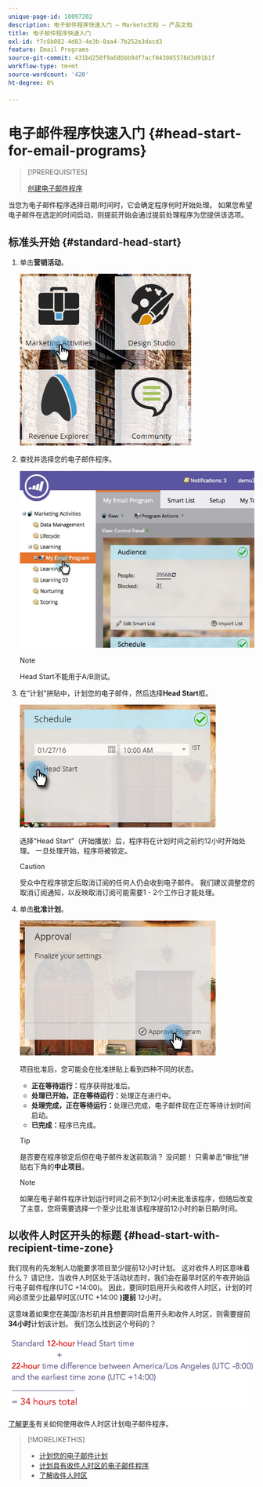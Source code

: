 ```yaml
---
unique-page-id: 10097202
description: 电子邮件程序快速入门 — Marketo文档 — 产品文档
title: 电子邮件程序快速入门
exl-id: f7c8b082-4d83-4e3b-8aa4-7b252e3dacd3
feature: Email Programs
source-git-commit: 431bd258f9a68bbb9df7acf043085578d3d91b1f
workflow-type: tm+mt
source-wordcount: '420'
ht-degree: 0%

---
```


# 电子邮件程序快速入门 {#head-start-for-email-programs}

>[!PREREQUISITES]
>
>[创建电子邮件程序](/help/marketo/product-docs/email-marketing/email-programs/creating-an-email-program/create-an-email-program.md)

当您为电子邮件程序选择日期/时间时，它会确定程序何时开始处理。 如果您希望电子邮件在选定的时间启动，则提前开始会通过提前处理程序为您提供该选项。

## 标准头开始 {#standard-head-start}

1. 单击&#x200B;**营销活动**。

   ![](assets/one-1.png)

1. 查找并选择您的电子邮件程序。

   ![](assets/selectemailprogram-4.jpg)

   >[!NOTE]
   >
   >Head Start不能用于A/B测试。

1. 在“计划”拼贴中，计划您的电子邮件，然后选择&#x200B;**Head Start**&#x200B;框。

   ![](assets/three-1.png)

   选择“Head Start”（开始播放）后，程序将在计划时间之前约12小时开始处理。 一旦处理开始，程序将被锁定。

   >[!CAUTION]
   >
   >受众中在程序锁定后取消订阅的任何人仍会收到电子邮件。 我们建议调整您的取消订阅通知，以反映取消订阅可能需要1 - 2个工作日才能处理。

1. 单击&#x200B;**批准计划**。

   ![](assets/four-1.png)

   项目批准后，您可能会在批准拼贴上看到四种不同的状态。

   * **正在等待运行：**&#x200B;程序获得批准后。
   * **处理已开始，正在等待运行：**&#x200B;处理正在进行中。
   * **处理完成，正在等待运行：**&#x200B;处理已完成，电子邮件现在正在等待计划时间启动。
   * **已完成：**&#x200B;程序已完成。

   >[!TIP]
   >
   >是否要在程序锁定后但在电子邮件发送前取消？ 没问题！ 只需单击“审批”拼贴右下角的&#x200B;**中止项目**。

   >[!NOTE]
   >
   >如果在电子邮件程序计划运行时间之前不到12小时未批准该程序，但随后改变了主意，您将需要选择一个至少比批准该程序提前12小时的新日期/时间。

## 以收件人时区开头的标题 {#head-start-with-recipient-time-zone}

我们现有的先发制人功能要求项目至少提前12小时计划。 这对收件人时区意味着什么？ 请记住，当收件人时区处于活动状态时，我们会在最早时区的午夜开始运行电子邮件程序(UTC +14:00)。 因此，要同时启用&#x200B;**&#x200B;**&#x200B;开头和收件人时区，计划的时间必须至少比最早时区(UTC +14:00 **)提前** 12小时。

这意味着如果您在美国/洛杉矶并且想要同时启用开头和收件人时区，则需要提前&#x200B;**34小时**&#x200B;计划该计划。 我们怎么找到这个号码的？

![](assets/image2017-12-5-13-3a11-3a46.png)

[了解更多](/help/marketo/product-docs/email-marketing/email-programs/email-program-actions/scheduling-with-recipient-time-zone/schedule-email-programs-with-recipient-time-zone.md)有关如何使用收件人时区计划电子邮件程序。

>[!MORELIKETHIS]
>
>* [计划您的电子邮件计划](/help/marketo/product-docs/email-marketing/email-programs/email-program-actions/schedule-your-email-program.md)
>* [计划具有收件人时区的电子邮件程序](/help/marketo/product-docs/email-marketing/email-programs/email-program-actions/scheduling-with-recipient-time-zone/schedule-email-programs-with-recipient-time-zone.md)
>* [了解收件人时区](/help/marketo/product-docs/email-marketing/email-programs/email-program-actions/scheduling-with-recipient-time-zone/understanding-recipient-time-zone.md)
